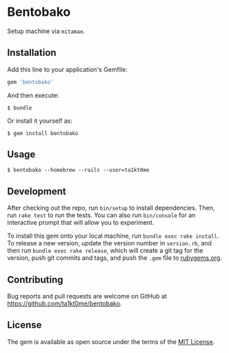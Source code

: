 # Bentobako

Setup machine via `mitamae`.

## Installation

Add this line to your application's Gemfile:

```ruby
gem 'bentobako'
```

And then execute:

    $ bundle

Or install it yourself as:

    $ gem install bentobako

## Usage

```
$ bentobako --homebrew --rails --user=ta1kt0me
```

## Development

After checking out the repo, run `bin/setup` to install dependencies. Then, run `rake test` to run the tests. You can also run `bin/console` for an interactive prompt that will allow you to experiment.

To install this gem onto your local machine, run `bundle exec rake install`. To release a new version, update the version number in `version.rb`, and then run `bundle exec rake release`, which will create a git tag for the version, push git commits and tags, and push the `.gem` file to [rubygems.org](https://rubygems.org).

## Contributing

Bug reports and pull requests are welcome on GitHub at https://github.com/ta1kt0me/bentobako.

## License

The gem is available as open source under the terms of the [MIT License](http://opensource.org/licenses/MIT).

